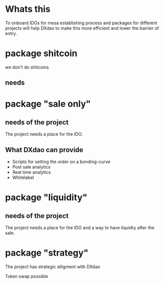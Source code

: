 

# Whats this

To onboard IDOs for mesa establishing process and packages for different projects will help DXdao to make this more efficient and lower the barrier of entry.


# package shitcoin

we don't do shitcoins

## needs

# package "sale only"

## needs of the project

The project needs a place for the IDO.

##  What DXdao can provide

- Scripts for setting the order on a bonding-curve
- Post sale analytics
- Real time analytics
- Whitelabel

# package "liquidity"

## needs of the project

The project needs a place for the IDO and a way to have liquidty after the sale.


# package "strategy"

The project has strategic alligment with DXdao

Token swap possible
